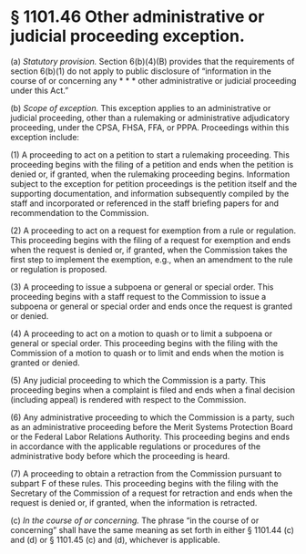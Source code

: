 # § 1101.46   Other administrative or judicial proceeding exception.

(a) *Statutory provision.* Section 6(b)(4)(B) provides that the requirements of section 6(b)(1) do not apply to public disclosure of “information in the course of or concerning any * * * other administrative or judicial proceeding under this Act.”


(b) *Scope of exception.* This exception applies to an administrative or judicial proceeding, other than a rulemaking or administrative adjudicatory proceeding, under the CPSA, FHSA, FFA, or PPPA. Proceedings within this exception include:


(1) A proceeding to act on a petition to start a rulemaking proceeding. This proceeding begins with the filing of a petition and ends when the petition is denied or, if granted, when the rulemaking proceeding begins. Information subject to the exception for petition proceedings is the petition itself and the supporting documentation, and information subsequently compiled by the staff and incorporated or referenced in the staff briefing papers for and recommendation to the Commission.


(2) A proceeding to act on a request for exemption from a rule or regulation. This proceeding begins with the filing of a request for exemption and ends when the request is denied or, if granted, when the Commission takes the first step to implement the exemption, e.g., when an amendment to the rule or regulation is proposed.


(3) A proceeding to issue a subpoena or general or special order. This proceeding begins with a staff request to the Commission to issue a subpoena or general or special order and ends once the request is granted or denied.


(4) A proceeding to act on a motion to quash or to limit a subpoena or general or special order. This proceeding begins with the filing with the Commission of a motion to quash or to limit and ends when the motion is granted or denied.


(5) Any judicial proceeding to which the Commission is a party. This proceeding begins when a complaint is filed and ends when a final decision (including appeal) is rendered with respect to the Commission.


(6) Any administrative proceeding to which the Commission is a party, such as an administrative proceeding before the Merit Systems Protection Board or the Federal Labor Relations Authority. This proceeding begins and ends in accordance with the applicable regulations or procedures of the administrative body before which the proceeding is heard.


(7) A proceeding to obtain a retraction from the Commission pursuant to subpart F of these rules. This proceeding begins with the filing with the Secretary of the Commission of a request for retraction and ends when the request is denied or, if granted, when the information is retracted.


(c) *In the course of or concerning.* The phrase “in the course of or concerning” shall have the same meaning as set forth in either § 1101.44 (c) and (d) or § 1101.45 (c) and (d), whichever is applicable.




